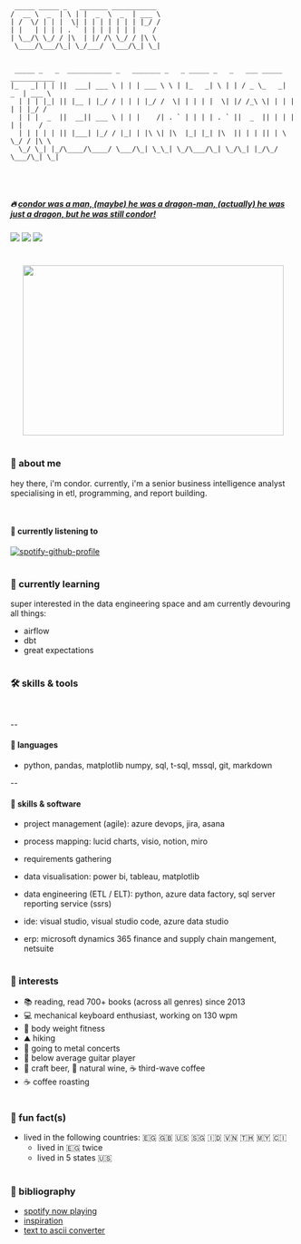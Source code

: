 #
<link rel="stylesheet" href="devicon.min.python ">

```

 _____ _____ _   _______ ___________                                            
/  __ \  _  | \ | |  _  \  _  | ___ \                                           
| /  \/ | | |  \| | | | | | | | |_/ /                                           
| |   | | | | . ` | | | | | | |    /                                            
| \__/\ \_/ / |\  | |/ /\ \_/ / |\ \                                            
 \____/\___/\_| \_/___/  \___/\_| \_|                                           
                                                                                
                                                                                
 _____ _   _  ___________ _   _______ _   _ _____ _   _   ___ _____ ___________ 
|_   _| | | ||  ___| ___ \ | | | ___ \ \ | |_   _| \ | | / _ \_   _|  _  | ___ \
  | | | |_| || |__ | |_/ / | | | |_/ /  \| | | | |  \| |/ /_\ \| | | | | | |_/ /
  | | |  _  ||  __|| ___ \ | | |    /| . ` | | | | . ` ||  _  || | | | | |    / 
  | | | | | || |___| |_/ / |_| | |\ \| |\  |_| |_| |\  || | | || | \ \_/ / |\ \ 
  \_/ \_| |_/\____/\____/ \___/\_| \_\_| \_/\___/\_| \_/\_| |_/\_/  \___/\_| \_|
                                                                                
                                                                                

```
#

#####  :fire: [*condor was a man, (maybe) he was a dragon-man, (actually) he was just a dragon, but he was still condor!*](https://www.youtube.com/watch?v=90X5NJleYJQ)

<!--- badges --->
[<img src="https://img.shields.io/badge/Tableau-E97627?style=for-the-badge&logo=Tableau&logoColor=white">](https://public.tableau.com/app/profile/connerferguson)
[<img src="https://img.shields.io/badge/LinkedIn-0077B5?style=for-the-badge&logo=linkedin&logoColor=white">](https://www.linkedin.com/in/connerferguson/)
[<img src="https://img.shields.io/badge/Goodreads-372213?style=for-the-badge&logo=goodreads&logoColor=white">](https://www.goodreads.com/user/show/16114291-condor)

#

<p align="center">
    <img width="460" height="300" src="https://cdn.britannica.com/92/216092-050-4B31C2B7/custom-library.jpg?q=60">
</p>

#
### :cactus: about me
hey there, i'm condor. currently, i'm a senior business intelligence analyst specialising in etl, programming, and report building. 

<br>

#### :musical_note: currently listening to
<!-- [![spotify-github-profile](https://spotify-github-profile.vercel.app/api/view?uid=condortheburninator&cover_image=true&theme=default)](https://github.com/kittinan/spotify-github-profile) -->

<!-- [![spotify-github-profile](https://spotify-github-profile.vercel.app/api/view?uid=condortheburninator&cover_image=true&theme=compact)](https://github.com/kittinan/spotify-github-profile) -->

<!-- [![spotify-github-profile](https://spotify-github-profile.vercel.app/api/view?uid=condortheburninator&cover_image=true&theme=natemoo-re)](https://github.com/kittinan/spotify-github-profile) -->

[![spotify-github-profile](https://spotify-github-profile.vercel.app/api/view?uid=condortheburninator&cover_image=true&theme=novatorem)](https://github.com/kittinan/spotify-github-profile)

# 

### :seedling: currently learning
super interested in the data engineering space and am currently devouring all things:

<!-- - <img src='https://raw.githubusercontent.com/apache/airflow/main/airflow/www/static/pin.svg' height='100' width='100'>  -->
- airflow
- dbt
- great expectations

#

### :hammer_and_wrench: skills & tools
<br>

--


#### :scroll: languages
- python, pandas, matplotlib numpy, sql, t-sql, mssql, git, markdown

--

#### :dvd: skills & software
- project management (agile): azure devops, jira, asana

- process mapping: lucid charts, visio, notion, miro

- requirements gathering

- data visualisation: power bi, tableau, matplotlib

- data engineering (ETL / ELT): python, azure data factory, sql server reporting service (ssrs)

- ide: visual studio, visual studio code, azure data studio

- erp: microsoft dynamics 365 finance and supply chain mangement, netsuite

#

### :ghost: interests

- :books: reading, read 700+ books (across all genres) since 2013
- :computer: mechanical keyboard enthusiast, working on 130 wpm
- :muscle: body weight fitness
- :mountain: hiking
- :metal: going to metal concerts
- :guitar: below average guitar player
- :beer: craft beer, :wine_glass: natural wine, :coffee: third-wave coffee
- :coffee: coffee roasting

#

### :tada: fun fact(s)

- lived in the following countries: :egypt:  :gb:  :us:  :singapore:  :indonesia:  :vietnam:  :thailand:  :malaysia:  :cote_divoire:
    - lived in :egypt: twice
    - lived in 5 states :us:

#

### :scroll: bibliography
- [spotify now playing](https://github.com/kittinan/spotify-github-profile)
- [inspiration](https://github.com/abhisheknaiidu/awesome-github-profile-readme)
- [text to ascii converter](https://patorjk.com/software/taag/#p=display&v=0&f=Doom&t=CONDOR%0ATHEBURNINATOR)

#
